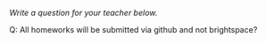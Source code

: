 _Write a question for your teacher below._

Q: All homeworks will be submitted via github and not brightspace?
 
